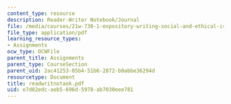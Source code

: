 ```yaml
---
content_type: resource
description: Reader-Writer Notebook/Journal
file: /media/courses/21w-730-1-expository-writing-social-and-ethical-issues-in-print-photography-and-film-fall-2005/e7d82edcaeb5696d5978ab7030eee781_readwritnotaok.pdf
file_type: application/pdf
learning_resource_types:
- Assignments
ocw_type: OCWFile
parent_title: Assignments
parent_type: CourseSection
parent_uid: 2ac41253-05b4-51b6-2872-b0abbe36294d
resourcetype: Document
title: readwritnotaok.pdf
uid: e7d82edc-aeb5-696d-5978-ab7030eee781
---
```

